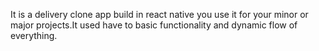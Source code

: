 It is a delivery clone app build in react native you use it for your minor or major projects.It used have to  basic functionality and dynamic flow of everything.
